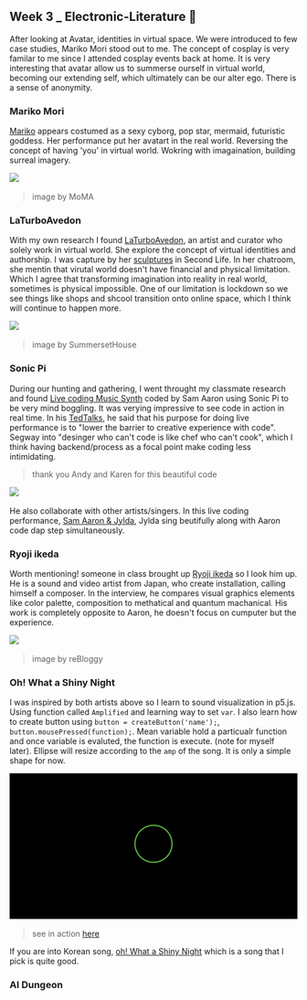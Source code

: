 ## Week 3 _ Electronic-Literature :raised_eyebrow:

After looking at Avatar, identities in virtual space. We were introduced to few case studies, Mariko Mori stood out to me. The concept of cosplay is very familar to me since I attended cosplay events back at home. It is very interesting that avatar allow us to summerse ourself in virtual world, becoming our extending self, which ultimately can be our alter ego. There is a sense of anonymity. 

### Mariko Mori

[Mariko](http://www.marthagarzon.com/contemporary_art/2011/08/mariko-mori-cybergeishas-technonolgy/) appears costumed as a sexy cyborg, pop star, mermaid, futuristic goddess. Her performance put her avatart in the real world. Reversing the concept of having 'you' in virtual world. Wokring with imagaination, building surreal imagery. 

![](https://www.moma.org/media/W1siZiIsIjQ2ODk3NSJdLFsicCIsImNvbnZlcnQiLCItcXVhbGl0eSA5MCAtcmVzaXplIDIwMDB4MjAwMFx1MDAzZSJdXQ.jpg?sha=2a873bfcb886e7e7)
> image by MoMA

### LaTurboAvedon

With my own research I found [LaTurboAvedon](https://turboavedon.com/selected-works/), an artist and curator who solely work in virtual world. She explore the concept of virtual identities and authorship. I was capture by her [sculptures](https://youtu.be/-w9zmc3JT5c) in Second Life. In her chatroom, she mentin that virutal world doesn't have financial and physical limitation. Which I agree that transforming imagination into reality in real world, sometimes is physical impossible. One of our limitation is lockdown so we see things like shops and shcool transition onto online space, which I think will continue to happen more.   

![](https://www.somersethouse.org.uk/sites/default/files/LaTurbo%20Avdeon%20Header%20Image.jpg)
> image by SummersetHouse

### Sonic Pi

During our hunting and gathering, I went throught my classmate research and found [Live coding Music Synth](https://youtu.be/KJPdbp1An2s) coded by Sam Aaron using Sonic Pi to be very mind boggling. It was verying impressive to see code in action in real time. In his [TedTalks](https://youtu.be/TK1mBqKvIyU), he said that his purpose for doing live performance is to "lower the barrier to creative experience with code". Segway into "desinger who can't code is like chef who can't cook", which I think having backend/process as a focal point make coding less intimidating.
> thank you Andy and Karen for this beautiful code 

![](https://i.ytimg.com/vi/KJPdbp1An2s/maxresdefault.jpg)

He also collaborate with other artists/singers. In this live coding performance, [Sam Aaron & Jylda](https://youtu.be/oDHumac84aw), Jylda sing beutifully along with Aaron code dap step simultaneously. 

### Ryoji ikeda

Worth mentioning! someone in class brought up [Ryoji ikeda](https://youtu.be/omDK2Cm2mwo) so I look him up. He is a sound and video artist from Japan, who 
create installation, calling himself a composer. In the interview, he compares visual graphics elements like color palette, composition to methatical and 
quantum machanical. His work is completely opposite to Aaron, he doesn't focus on cumputer but the experience. 

![](https://37.media.tumblr.com/0b8cc2b0ef72f9129387a2001dc8f55e/tumblr_mumkgfoSrT1qgbi8io2_500.gif)
> image by reBloggy

### Oh! What a Shiny Night

I was inspired by both artists above so I learn to sound visualization in p5.js. Using function called `Amplified` and learning way to set `var`. I also learn how to create button using `button = createButton('name');`, `button.mousePressed(function);`. Mean variable hold a particualr function and once variable is evaluted, the function is execute. (note for myself later). Ellipse will resize according to the `amp` of the song. It is only a simple shape for now.

![](amp.JPG)
> see in action [here](https://editor.p5js.org/napasornc/present/dgtxBQdm-)

If you are into Korean song, [oh! What a Shiny Night](https://youtu.be/ooADmOarsZw) which is a song that I pick is quite good. 


### AI Dungeon
